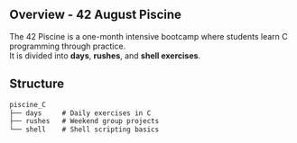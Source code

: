 ## Overview - 42 August Piscine
The 42 Piscine is a one-month intensive bootcamp where students learn C programming through practice.  
It is divided into **days**, **rushes**, and **shell exercises**.  

## Structure
```md
piscine_C
├── days     # Daily exercises in C
├── rushes   # Weekend group projects
└── shell    # Shell scripting basics
